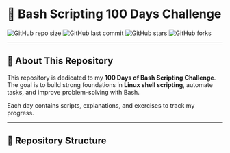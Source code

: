 # 🐚 Bash Scripting 100 Days Challenge

![GitHub repo size](https://img.shields.io/github/repo-size/your-username/bash-scripting-100days)
![GitHub last commit](https://img.shields.io/github/last-commit/your-username/bash-scripting-100days)
![GitHub stars](https://img.shields.io/github/stars/your-username/bash-scripting-100days?style=social)
![GitHub forks](https://img.shields.io/github/forks/your-username/bash-scripting-100days?style=social)

---

## 📌 About This Repository
This repository is dedicated to my **100 Days of Bash Scripting Challenge**.  
The goal is to build strong foundations in **Linux shell scripting**, automate tasks, and improve problem-solving with Bash.  

Each day contains scripts, explanations, and exercises to track my progress.

---

## 📂 Repository Structure
